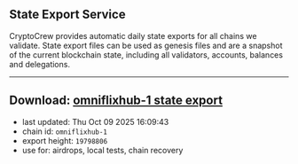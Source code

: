 ## State Export Service
CryptoCrew provides automatic daily state exports for all chains we validate. State export files can be used as genesis files and are a snapshot of the current blockchain state, including all validators, accounts, balances and delegations.

---
**Download: [omniflixhub-1 state export](https://dl-eu2.ccvalidators.com/SERVICE/omniflixhub/omniflixhub-1_export_19798806.json)**
---

- last updated: Thu Oct 09 2025 16:09:43
- chain id: `omniflixhub-1`
- export height: `19798806`
- use for: airdrops, local tests, chain recovery
